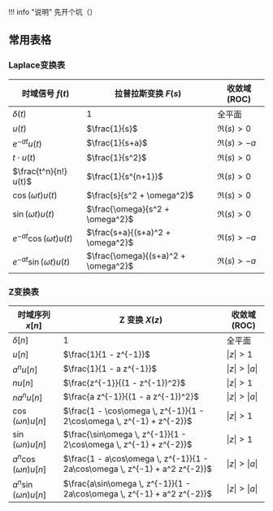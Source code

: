 !!! info  "说明"
    先开个坑（）

## 常用表格
### Laplace变换表

| 时域信号 $f(t)$                      | 拉普拉斯变换 $F(s)$                                 | 收敛域 (ROC)          |
|--------------------------------------|-----------------------------------------------------|-----------------------|
| $\delta(t)$                          | $1$                                                 | 全平面                |
| $u(t)$                               | $\frac{1}{s}$                                       | $\Re(s) > 0$          |
| $e^{-at}u(t)$                        | $\frac{1}{s+a}$                                     | $\Re(s) > -a$         |
| $t \cdot u(t)$                       | $\frac{1}{s^2}$                                     | $\Re(s) > 0$          |
| $\frac{t^n}{n!} u(t)$                | $\frac{1}{s^{n+1}}$                                 | $\Re(s) > 0$          |
| $\cos(\omega t)u(t)$                 | $\frac{s}{s^2 + \omega^2}$                          | $\Re(s) > 0$          |
| $\sin(\omega t)u(t)$                 | $\frac{\omega}{s^2 + \omega^2}$                     | $\Re(s) > 0$          |
| $e^{-at}\cos(\omega t)u(t)$          | $\frac{s+a}{(s+a)^2 + \omega^2}$                    | $\Re(s) > -a$         |
| $e^{-at}\sin(\omega t)u(t)$          | $\frac{\omega}{(s+a)^2 + \omega^2}$                 | $\Re(s) > -a$         |

### Z变换表
| 时域序列 $x[n]$                      | Z 变换 $X(z)$                                       | 收敛域 (ROC)          |
|--------------------------------------|-----------------------------------------------------|-----------------------|
| $\delta[n]$                          | $1$                                                 | 全平面                |
| $u[n]$                               | $\frac{1}{1 - z^{-1}}$                              | $\|z\| > 1$             |
| $a^n u[n]$                           | $\frac{1}{1 - a z^{-1}}$                            | $\|z\| > \|a\|$           |
| $n u[n]$                             | $\frac{z^{-1}}{(1 - z^{-1})^2}$                     | $\|z\| > 1$             |
| $n a^n u[n]$                         | $\frac{a z^{-1}}{(1 - a z^{-1})^2}$                 | $\|z\| > \|a\|$           |
| $\cos(\omega n)u[n]$                 | $\frac{1 - \cos\omega \, z^{-1}}{1 - 2\cos\omega \, z^{-1} + z^{-2}}$ | $\|z\| > 1$ |
| $\sin(\omega n)u[n]$                 | $\frac{\sin\omega \, z^{-1}}{1 - 2\cos\omega \, z^{-1} + z^{-2}}$     | $\|z\| > 1$ |
| $a^n \cos(\omega n)u[n]$             | $\frac{1 - a\cos\omega \, z^{-1}}{1 - 2a\cos\omega \, z^{-1} + a^2 z^{-2}}$ | $\|z\| > \|a\|$ |
| $a^n \sin(\omega n)u[n]$             | $\frac{a\sin\omega \, z^{-1}}{1 - 2a\cos\omega \, z^{-1} + a^2 z^{-2}}$     | $\|z\| > \|a\|$ |
